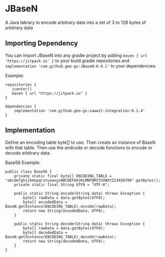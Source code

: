 # JBaseN
A Java labrary to encode arbitrary data into a set of 3 to 128 bytes of arbitrary data

## Importing Dependency
You can import JBaseN into any gradle project by adding `maven { url 'https://jitpack.io' }` to your build.gradle repositories and `implementation 'com.github.geo-gs:JBaseN:0.0.1'` to your dependencies.

Example:
```
repositories {
   jcenter()
   maven { url "https://jitpack.io" }
}

dependencies {
    implementation 'com.github.geo-gs:sawwit-integration:0.1.4'
}
```

## Implementation
Define an encoding table byte[] to use. Then create an instance of BaseN with that table. Then use the endcode or decode functions to encode or decode arbitrary data.

Base56 Example:
```
public class Base56 {
    private static final byte[] ENCODING_TABLE = "abcdefghijkmnpqrstuvwxyzABCDEFGHJKLMNPQRSTUVWXYZ23456789".getBytes();
    private static final String UTF8 = "UTF-8";

    public static String encode(String data) throws Exception {
        byte[] rawData = data.getBytes(UTF8);
        byte[] encodedData = BaseN.getInstance(ENCODING_TABLE).encode(rawData);
        return new String(encodedData, UTF8);
    }

    public static String decode(String data) throws Exception {
        byte[] rawData = data.getBytes(UTF8);
        byte[] decodedData = BaseN.getInstance(ENCODING_TABLE).decode(rawData);
        return new String(decodedData, UTF8);
    }
}
```
